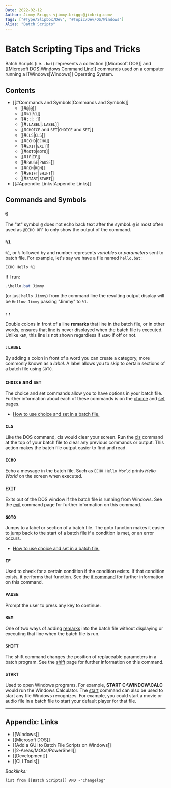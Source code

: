 ```yaml
---
Date: 2022-02-12
Author: Jimmy Briggs <jimmy.briggs@jimbrig.com>
Tags: ["#Type/Slipbox/Dev", "#Topic/Dev/OS/Windows"]
Alias: "Batch Scripts"
---
```


# Batch Scripting Tips and Tricks

Batch Scripts (i.e. `.bat`) represents a collection [[Microsoft DOS]] and [[Microsoft DOS|Windows Command Line]] commands used on a computer running a [[Windows|Windows]] Operating System.

## Contents

- [[#Commands and Symbols|Commands and Symbols]]
	- [[#`@`|`@`]]
	- [[#`%1`|`%1`]]
	- [[#`::`|`::`]]
	- [[#`:LABEL`|`:LABEL`]]
	- [[#`CHOICE` and `SET`|`CHOICE` and `SET`]]
	- [[#`CLS`|`CLS`]]
	- [[#`ECHO`|`ECHO`]]
	- [[#`EXIT`|`EXIT`]]
	- [[#`GOTO`|`GOTO`]]
	- [[#`IF`|`IF`]]
	- [[#`PAUSE`|`PAUSE`]]
	- [[#`REM`|`REM`]]
	- [[#`SHIFT`|`SHIFT`]]
	- [[#`START`|`START`]]
- [[#Appendix: Links|Appendix: Links]]


## Commands and Symbols

### `@`

The "at" symbol `@` does not echo back text after the symbol. `@` is most often used as `@ECHO OFF` to only show the output of the command.

### `%1`

`%1`, or `%` followed by and number represents *variables* or *parameters* sent to batch file. For example, let's say we have a file named `hello.bat`:

```batch
ECHO Hello %1
```

If I run:

```powershell
.\hello.bat Jimmy
```

(or just `hello Jimmy`) from the command line the resulting output display will be `Hellow Jimmy` passing "Jimmy" to `%1`.


### `::`

Double colons in front of a line **remarks** that line in the batch file, or in other words, ensures that line is never displayed when the batch file is executed. Unlike `REM`, this line is not shown regardless if `ECHO` if off or not.

### `:LABEL`

By adding a colon in front of a word you can create a category, more commonly known as a *label*. A label allows you to skip to certain sections of a batch file using `GOTO`.

### `CHOICE` and `SET`

The choice and set commands allow you to have options in your batch file. Further information about each of these commands is on the [choice](https://www.computerhope.com/choicehl.htm) and [set](https://www.computerhope.com/sethlp.htm) pages.

-   [How to use choice and set in a batch file.](https://www.computerhope.com/issues/ch001674.htm)

### `CLS`

Like the DOS command, cls would clear your screen. Run the [cls](https://www.computerhope.com/clshlp.htm) command at the top of your batch file to clear any previous commands or output. This action makes the batch file output easier to find and read.

### `ECHO`

Echo a message in the batch file. Such as `ECHO Hello World` prints _Hello World_ on the screen when executed.


### `EXIT`

Exits out of the DOS window if the batch file is running from Windows. See the [exit](https://www.computerhope.com/exithlp.htm) command page for further information on this command.

### `GOTO`

Jumps to a label or section of a batch file. The goto function makes it easier to jump back to the start of a batch file if a condition is met, or an error occurs.

-   [How to use choice and set in a batch file.](https://www.computerhope.com/issues/ch001674.htm)

### `IF`

Used to check for a certain condition if the condition exists. If that condition exists, it performs that function. See the [if command](https://www.computerhope.com/if.htm) for further information on this command.

### `PAUSE`

Prompt the user to press any key to continue.

### `REM`

One of two ways of adding [remarks](https://www.computerhope.com/jargon/r/rem.htm) into the batch file without displaying or executing that line when the batch file is run.

### `SHIFT`

The shift command changes the position of replaceable parameters in a batch program. See the [shift](https://www.computerhope.com/shift.htm) page for further information on this command.

### `START`

Used to open Windows programs. For example, **START C:\WINDOW\CALC** would run the Windows Calculator. The [start](https://www.computerhope.com/starthlp.htm) command can also be used to start any file Windows recognizes. For example, you could start a movie or audio file in a batch file to start your default player for that file.

*** 

## Appendix: Links

- [[Windows]]
- [[Microsoft DOS]]
- [[Add a GUI to Batch File Scripts on Windows]]
- [[2-Areas/MOCs/PowerShell]]
- [[Development]]
- [[CLI Tools]]


*Backlinks:*

```dataview
list from [[Batch Scripts]] AND -"Changelog"
```